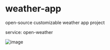 # weather-app
open-source customizable weather app project

service: open-weather

![image](https://github.com/abuxTM/weather-app/assets/104513379/12b0ef3d-7157-4a1f-b2b3-63c1b145d253)
